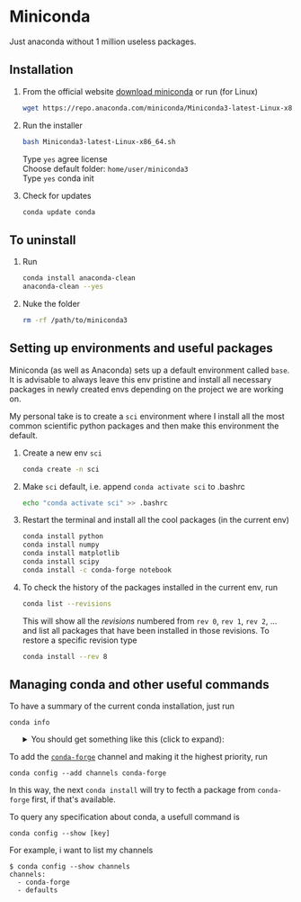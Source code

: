 # Miniconda
Just anaconda without 1 million useless packages.

## Installation

1. From the official website [download miniconda](https://docs.conda.io/projects/miniconda/en/latest/index.html) or run (for Linux)
   ```bash
   wget https://repo.anaconda.com/miniconda/Miniconda3-latest-Linux-x86_64.sh
   ```
   
2. Run the installer
   ```bash
   bash Miniconda3-latest-Linux-x86_64.sh
   ```
   Type `yes` agree license  
   Choose default folder: `home/user/miniconda3`  
   Type `yes` conda init

3. Check for updates
   ```bash
   conda update conda
   ```

## To uninstall

1. Run
   ```bash
   conda install anaconda-clean
   anaconda-clean --yes
   ```

2. Nuke the folder
   ```bash
   rm -rf /path/to/miniconda3
   ```

## Setting up environments and useful packages

Miniconda (as well as Anaconda) sets up a default environment called `base`.
It is advisable to always leave this env pristine and install all necessary packages in newly created envs depending on the project we are working on.

My personal take is to create a `sci` environment where I install all the most common scientific python packages and then make this environment the default.

1. Create a new env `sci`
   ```bash
   conda create -n sci
   ```

2. Make `sci` default, i.e. append `conda activate sci` to .bashrc
   ```bash
   echo "conda activate sci" >> .bashrc
   ```

3. Restart the terminal and install all the cool packages (in the current env)
   ```bash
   conda install python
   conda install numpy
   conda install matplotlib
   conda install scipy
   conda install -c conda-forge notebook
   ```

4. To check the history of the packages installed in the current env, run
   ```bash
   conda list --revisions
   ```
   This will show all the *revisions* numbered from `rev 0`, `rev 1`, `rev 2`, ... and list all packages that have been installed in those revisions.
   To restore a specific revision type
   ```bash
   conda install --rev 8
   ```
## Managing conda and other useful commands

To have a summary of the current conda installation, just run
```
conda info
```
<ol><details><summary>You should get something like this (click to expand):</summary>

```
(mpi) tentacolo@wenjiabao:~$ conda info

     active environment : mpi
    active env location : /home/tentacolo/miniconda3/envs/mpi
            shell level : 3
       user config file : /home/tentacolo/.condarc
 populated config files : /home/tentacolo/.condarc
          conda version : 24.3.0
    conda-build version : not installed
         python version : 3.12.1.final.0
                 solver : libmamba (default)
       virtual packages : __archspec=1=skylake
                          __conda=24.3.0=0
                          __cuda=12.2=0
                          __glibc=2.35=0
                          __linux=6.5.0=0
                          __unix=0=0
       base environment : /home/tentacolo/miniconda3  (writable)
      conda av data dir : /home/tentacolo/miniconda3/etc/conda
  conda av metadata url : None
           channel URLs : https://conda.anaconda.org/conda-forge/linux-64
                          https://conda.anaconda.org/conda-forge/noarch
                          https://repo.anaconda.com/pkgs/main/linux-64
                          https://repo.anaconda.com/pkgs/main/noarch
                          https://repo.anaconda.com/pkgs/r/linux-64
                          https://repo.anaconda.com/pkgs/r/noarch
          package cache : /home/tentacolo/miniconda3/pkgs
                          /home/tentacolo/.conda/pkgs
       envs directories : /home/tentacolo/miniconda3/envs
                          /home/tentacolo/.conda/envs
               platform : linux-64
             user-agent : conda/24.3.0 requests/2.31.0 CPython/3.12.1 Linux/6.5.0-26-generic ubuntu/22.04.4 glibc/2.35 solver/libmamba conda-libmamba-solver/23.12.0 libmambapy/1.5.3
                UID:GID : 1000:1000
             netrc file : None
           offline mode : False
```
</details></ol>

To add the [`conda-forge`](https://conda-forge.org/) channel and making it the highest priority, run
```
conda config --add channels conda-forge
```
In this way, the next `conda install` will try to fecth a package from `conda-forge` first, if that's available.

To query any specification about conda, a usefull command is
```
conda config --show [key]
```
For example, i want to list my channels
```
$ conda config --show channels
channels:
  - conda-forge
  - defaults
```
